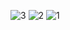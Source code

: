 ![3](https://github.com/user-attachments/assets/dd981f98-6fff-46f6-bee7-acd833243743)
![2](https://github.com/user-attachments/assets/a0ae1cac-4e0d-482b-82eb-7baccb4415be)
![1](https://github.com/user-attachments/assets/76719d77-d335-4a2b-b2eb-4a10f64a6f14)
